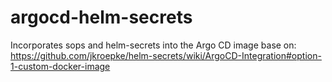 # argocd-helm-secrets

Incorporates sops and helm-secrets into the Argo CD image base on:
https://github.com/jkroepke/helm-secrets/wiki/ArgoCD-Integration#option-1-custom-docker-image